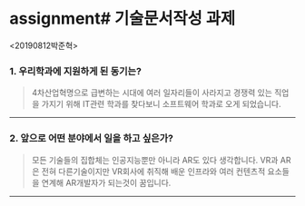 # assignment# 기술문서작성 과제  
<20190812박준혁>  


### 1. 우리학과에 지원하게 된 동기는?
> 4차산업혁명으로 급변하는 시대에 여러 일자리들이 사라지고 경쟁력 있는 직업을 가지기 위해 IT관련 학과를 찾다보니 소프트웨어 학과로 오게 되었습니다. 

----


### 2. 앞으로 어떤 분야에서 일을 하고 싶은가?
>모든 기술들의 집합체는 인공지능뿐만 아니라 AR도 있다 생각합니다.  VR과 AR은 전혀 다른기술이지만 VR회사에 취직해 배운 인프라와 여러 컨텐츠적 요소들을 연계해 AR개발자가 되는것이 꿈입니다.  

----
